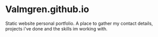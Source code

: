 # Valmgren.github.io
Static website personal portfolio. 
A place to gather my contact details, projects i've done and the skills im working with.
